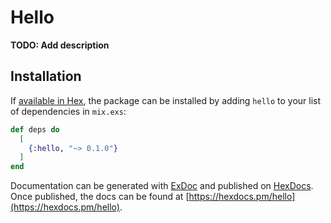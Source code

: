 # Hello

**TODO: Add description**

## Installation

If [available in Hex](https://hex.pm/docs/publish), the package can be installed
by adding `hello` to your list of dependencies in `mix.exs`:

```elixir
def deps do
  [
    {:hello, "~> 0.1.0"}
  ]
end
```

Documentation can be generated with [ExDoc](https://github.com/elixir-lang/ex_doc)
and published on [HexDocs](https://hexdocs.pm). Once published, the docs can
be found at [https://hexdocs.pm/hello](https://hexdocs.pm/hello).
